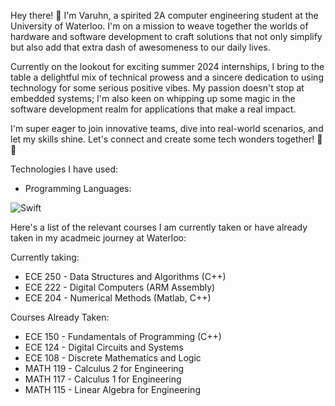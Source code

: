 
Hey there! 👋 I'm Varuhn, a spirited 2A computer engineering student at the University of Waterloo. I'm on a mission to weave together the worlds of hardware and software development to craft solutions that not only simplify but also add that extra dash of awesomeness to our daily lives.

Currently on the lookout for exciting summer 2024 internships, I bring to the table a delightful mix of technical prowess and a sincere dedication to using technology for some serious positive vibes. My passion doesn't stop at embedded systems; I'm also keen on whipping up some magic in the software development realm for applications that make a real impact.

I'm super eager to join innovative teams, dive into real-world scenarios, and let my skills shine. Let's connect and create some tech wonders together! 🚀✨

Technologies I have used:
- Programming Languages:

![Swift](https://img.shields.io/badge/swift-F54A2A?style=for-the-badge&logo=swift&logoColor=white)



Here's a list of the relevant courses I am currently taken or have already taken in my acadmeic journey at Waterloo:

Currently taking:
- ECE 250 - Data Structures and Algorithms (C++)
- ECE 222 - Digital Computers (ARM Assembly)
- ECE 204 - Numerical Methods (Matlab, C++)

Courses Already Taken:

- ECE 150 - Fundamentals of Programming (C++)
- ECE 124 - Digital Circuits and Systems
- ECE 108 - Discrete Mathematics and Logic
- MATH 119 - Calculus 2 for Engineering
- MATH 117 - Calculus 1 for Engineering
- MATH 115 - Linear Algebra for Engineering



<!--
**varuhn36/varuhn36** is a ✨ _special_ ✨ repository because its `README.md` (this file) appears on your GitHub profile.

Here are some ideas to get you started:

- 🔭 I’m currently working on ...
- 🌱 I’m currently learning ...
- 👯 I’m looking to collaborate on ...
- 🤔 I’m looking for help with ...
- 💬 Ask me about ...
- 📫 How to reach me: ...
- 😄 Pronouns: ...
- ⚡ Fun fact: ...
-->
